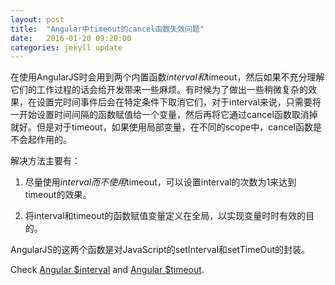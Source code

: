 ```yaml
---
layout: post
title:  "Angular中timeout的cancel函数失效问题"
date:   2016-01-20 09:20:00
categories: jekyll update
---
```


在使用AngularJS时会用到两个内置函数$interval和$timeout，然后如果不充分理解它们的工作过程的话会给开发带来一些麻烦。有时候为了做出一些稍微复杂的效果，在设置完时间事件后会在特定条件下取消它们，对于interval来说，只需要将一开始设置时间间隔的函数赋值给一个变量，然后再将它通过cancel函数取消掉就好。但是对于timeout，如果使用局部变量，在不同的scope中，cancel函数是不会起作用的。

解决方法主要有：

1. 尽量使用$interval而不使用$timeout，可以设置interval的次数为1来达到timeout的效果。

2. 将interval和timeout的函数赋值变量定义在全局，以实现变量时时有效的目的。

AngularJS的这两个函数是对JavaScript的setInterval和setTimeOut的封装。

Check [Angular $interval][interval] and [Angular $timeout][timeout].

[interval]: http://docs.angularjs.cn/api/ng/service/$interval
[timeout]: http://docs.angularjs.cn/api/ng/service/$timeout